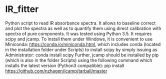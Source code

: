 # IR_fitter
Python script to read IR absorbance spectra. It allows to baseline correct and plot the spectra as well as to quantify them using direct calibration with spectra of pure components. It was tested using Python 3.5. It requires scipy and jcamp.
To install them under Windows, it is convenient to use Miniconda: https://conda.io/miniconda.html, which includes conda (located in the installation folder under Scripts) to install scipy by simply issuing as Administrator: 
conda install scipy
Further, jcamp should be installed by pip (which is also in the folder Scripts) using the following command which installs the latest version (Python3 compatible):
pip install https://github.com/nzhagen/jcamp/tarball/master

